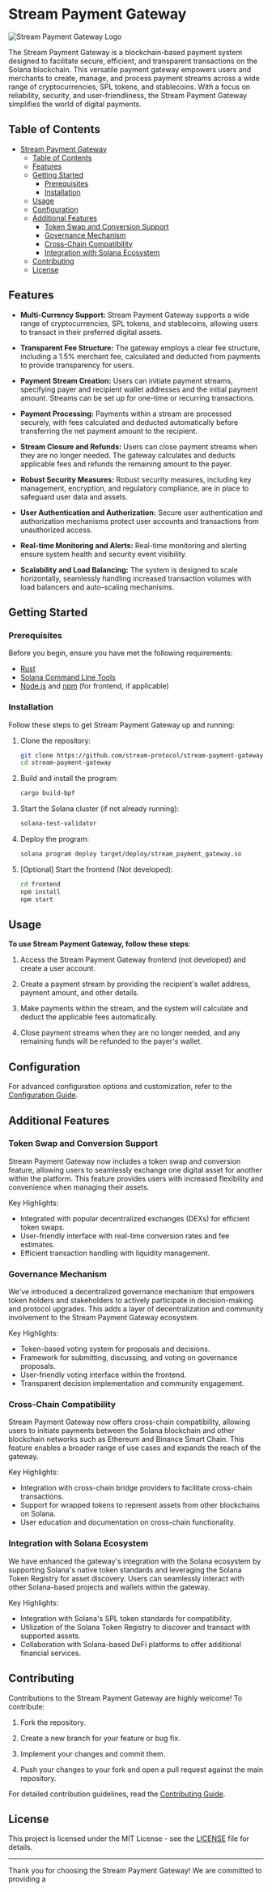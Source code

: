 # Stream Payment Gateway

![Stream Payment Gateway Logo](logo.png)

The Stream Payment Gateway is a blockchain-based payment system designed to facilitate secure, efficient, and transparent transactions on the Solana blockchain. This versatile payment gateway empowers users and merchants to create, manage, and process payment streams across a wide range of cryptocurrencies, SPL tokens, and stablecoins. With a focus on reliability, security, and user-friendliness, the Stream Payment Gateway simplifies the world of digital payments.

## Table of Contents

- [Stream Payment Gateway](#stream-payment-gateway)
  - [Table of Contents](#table-of-contents)
  - [Features](#features)
  - [Getting Started](#getting-started)
    - [Prerequisites](#prerequisites)
    - [Installation](#installation)
  - [Usage](#usage)
  - [Configuration](#configuration)
  - [Additional Features](#additional-features)
    - [Token Swap and Conversion Support](#token-swap-and-conversion-support)
    - [Governance Mechanism](#governance-mechanism)
    - [Cross-Chain Compatibility](#cross-chain-compatibility)
    - [Integration with Solana Ecosystem](#integration-with-solana-ecosystem)
  - [Contributing](#contributing)
  - [License](#license)

## Features

- **Multi-Currency Support:** Stream Payment Gateway supports a wide range of cryptocurrencies, SPL tokens, and stablecoins, allowing users to transact in their preferred digital assets.

- **Transparent Fee Structure:** The gateway employs a clear fee structure, including a 1.5% merchant fee, calculated and deducted from payments to provide transparency for users.

- **Payment Stream Creation:** Users can initiate payment streams, specifying payer and recipient wallet addresses and the initial payment amount. Streams can be set up for one-time or recurring transactions.

- **Payment Processing:** Payments within a stream are processed securely, with fees calculated and deducted automatically before transferring the net payment amount to the recipient.

- **Stream Closure and Refunds:** Users can close payment streams when they are no longer needed. The gateway calculates and deducts applicable fees and refunds the remaining amount to the payer.

- **Robust Security Measures:** Robust security measures, including key management, encryption, and regulatory compliance, are in place to safeguard user data and assets.

- **User Authentication and Authorization:** Secure user authentication and authorization mechanisms protect user accounts and transactions from unauthorized access.

- **Real-time Monitoring and Alerts:** Real-time monitoring and alerting ensure system health and security event visibility.

- **Scalability and Load Balancing:** The system is designed to scale horizontally, seamlessly handling increased transaction volumes with load balancers and auto-scaling mechanisms.

## Getting Started

### Prerequisites

Before you begin, ensure you have met the following requirements:

- [Rust](https://www.rust-lang.org/tools/install)
- [Solana Command Line Tools](https://docs.solana.com/cli/installation)
- [Node.js](https://nodejs.org/) and [npm](https://www.npmjs.com/) (for frontend, if applicable)

### Installation

Follow these steps to get Stream Payment Gateway up and running:

1. Clone the repository:

   ```bash
   git clone https://github.com/stream-protocol/stream-payment-gateway.git
   cd stream-payment-gateway
   ```

2. Build and install the program:

   ```bash
   cargo build-bpf
   ```

3. Start the Solana cluster (if not already running):

   ```bash
   solana-test-validator
   ```

4. Deploy the program:

   ```bash
   solana program deploy target/deploy/stream_payment_gateway.so
   ```

5. [Optional] Start the frontend (Not developed):

   ```bash
   cd frontend
   npm install
   npm start
   ```

## Usage

**To use Stream Payment Gateway, follow these steps**:

1. Access the Stream Payment Gateway frontend (not developed) and create a user account.

2. Create a payment stream by providing the recipient's wallet address, payment amount, and other details.

3. Make payments within the stream, and the system will calculate and deduct the applicable fees automatically.

4. Close payment streams when they are no longer needed, and any remaining funds will be refunded to the payer's wallet.

## Configuration

For advanced configuration options and customization, refer to the [Configuration Guide](docs/configuration.md).

## Additional Features

### Token Swap and Conversion Support

Stream Payment Gateway now includes a token swap and conversion feature, allowing users to seamlessly exchange one digital asset for another within the platform. This feature provides users with increased flexibility and convenience when managing their assets.

Key Highlights:

- Integrated with popular decentralized exchanges (DEXs) for efficient token swaps.
- User-friendly interface with real-time conversion rates and fee estimates.
- Efficient transaction handling with liquidity management.

### Governance Mechanism

We've introduced a decentralized governance mechanism that empowers token holders and stakeholders to actively participate in decision-making and protocol upgrades. This adds a layer of decentralization and community involvement to the Stream Payment Gateway ecosystem.

Key Highlights:

- Token-based voting system for proposals and decisions.
- Framework for submitting, discussing, and voting on governance proposals.
- User-friendly voting interface within the frontend.
- Transparent decision implementation and community engagement.

### Cross-Chain Compatibility

Stream Payment Gateway now offers cross-chain compatibility, allowing users to initiate payments between the Solana blockchain and other blockchain networks such as Ethereum and Binance Smart Chain. This feature enables a broader range of use cases and expands the reach of the gateway.

Key Highlights:

- Integration with cross-chain bridge providers to facilitate cross-chain transactions.
- Support for wrapped tokens to represent assets from other blockchains on Solana.
- User education and documentation on cross-chain functionality.

### Integration with Solana Ecosystem

We have enhanced the gateway's integration with the Solana ecosystem by supporting Solana's native token standards and leveraging the Solana Token Registry for asset discovery. Users can seamlessly interact with other Solana-based projects and wallets within the gateway.

Key Highlights:

- Integration with Solana's SPL token standards for compatibility.
- Utilization of the Solana Token Registry to discover and transact with supported assets.
- Collaboration with Solana-based DeFi platforms to offer additional financial services.

## Contributing

Contributions to the Stream Payment Gateway are highly welcome! To contribute:

1. Fork the repository.

2. Create a new branch for your feature or bug fix.

3. Implement your changes and commit them.

4. Push your changes to your fork and open a pull request against the main repository.

For detailed contribution guidelines, read the [Contributing Guide](CONTRIBUTING.md).

## License

This project is licensed under the MIT License - see the [LICENSE](LICENSE) file for details.

---

Thank you for choosing the Stream Payment Gateway! We are committed to providing a
